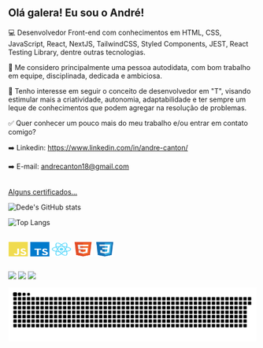 ## Olá galera! Eu sou o André! 

💻 Desenvolvedor Front-end com conhecimentos em HTML, CSS, JavaScript, React, NextJS, TailwindCSS, Styled Components, JEST, React Testing Library, dentre outras tecnologias.

👤 Me considero principalmente uma pessoa autodidata, com bom trabalho em equipe, disciplinada, dedicada e ambiciosa.

🚀 Tenho interesse em seguir o conceito de desenvolvedor em "T", visando estimular mais a criatividade, autonomia, adaptabilidade e ter sempre um leque de conhecimentos que podem agregar na resolução de problemas.

✅ Quer conhecer um pouco mais do meu trabalho e/ou entrar em contato comigo?

➡️ Linkedin: https://www.linkedin.com/in/andre-canton/

➡️ E-mail: andrecanton18@gmail.com
##

<a href="https://github.com/dedecanton/certificates" target="_blank">Alguns certificados...</a>

![Dede's GitHub stats](https://github-readme-stats.vercel.app/api?username=dedecanton&show_icons=true&theme=dracula)

![Top Langs](https://github-readme-stats.vercel.app/api/top-langs/?username=dedecanton&theme=dracula&layout=compact)



<div style="display: inline_block"><br>
  <img align="center" alt="Dede-Js" height="30" width="40" src="https://raw.githubusercontent.com/devicons/devicon/master/icons/javascript/javascript-plain.svg">
  <img align="center" alt="Dede-Ts" height="30" width="40" src="https://raw.githubusercontent.com/devicons/devicon/master/icons/typescript/typescript-plain.svg">
  <img align="center" alt="Dede-React" height="30" width="40" src="https://raw.githubusercontent.com/devicons/devicon/master/icons/react/react-original.svg">
  <img align="center" alt="Dede-HTML" height="30" width="40" src="https://raw.githubusercontent.com/devicons/devicon/master/icons/html5/html5-original.svg">
  <img align="center" alt="Dede-CSS" height="30" width="40" src="https://raw.githubusercontent.com/devicons/devicon/master/icons/css3/css3-original.svg">
</div>
  
##
  
<div>
<a href="https://instagram.com/dede_canton" target="_blank"><img src="https://img.shields.io/badge/-Instagram-%23E4405F?style=for-the-badge&logo=instagram&logoColor=white" target="_blank"></a>
<a href = "mailto:andrecanton18@gmail.com"><img src="https://img.shields.io/badge/-Gmail-%23333?style=for-the-badge&logo=gmail&logoColor=white" target="_blank"></a>
<a href="https://www.linkedin.com/in/andre-canton" target="_blank"><img src="https://img.shields.io/badge/-LinkedIn-%230077B5?style=for-the-badge&logo=linkedin&logoColor=white" target="_blank"></a> 

</div>
  
  ![Snake animation](https://github.com/dedecanton/dedecanton/blob/output/github-contribution-grid-snake.svg)
